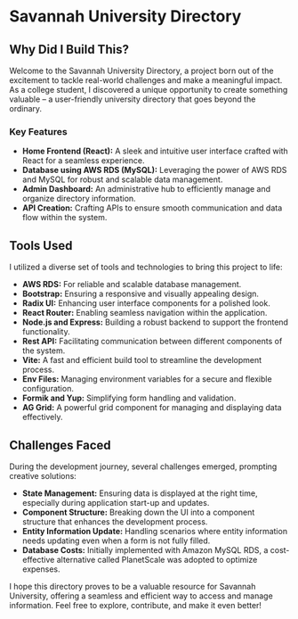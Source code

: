 # Savannah University Directory

## Why Did I Build This?

Welcome to the Savannah University Directory, a project born out of the excitement to tackle real-world challenges and make a meaningful impact. As a college student, I discovered a unique opportunity to create something valuable – a user-friendly university directory that goes beyond the ordinary.

### Key Features

- **Home Frontend (React):** A sleek and intuitive user interface crafted with React for a seamless experience.
- **Database using AWS RDS (MySQL):** Leveraging the power of AWS RDS and MySQL for robust and scalable data management.
- **Admin Dashboard:** An administrative hub to efficiently manage and organize directory information.
- **API Creation:** Crafting APIs to ensure smooth communication and data flow within the system.

## Tools Used

I utilized a diverse set of tools and technologies to bring this project to life:

- **AWS RDS:** For reliable and scalable database management.
- **Bootstrap:** Ensuring a responsive and visually appealing design.
- **Radix UI:** Enhancing user interface components for a polished look.
- **React Router:** Enabling seamless navigation within the application.
- **Node.js and Express:** Building a robust backend to support the frontend functionality.
- **Rest API:** Facilitating communication between different components of the system.
- **Vite:** A fast and efficient build tool to streamline the development process.
- **Env Files:** Managing environment variables for a secure and flexible configuration.
- **Formik and Yup:** Simplifying form handling and validation.
- **AG Grid:** A powerful grid component for managing and displaying data effectively.

## Challenges Faced

During the development journey, several challenges emerged, prompting creative solutions:

- **State Management:** Ensuring data is displayed at the right time, especially during application start-up and updates.
- **Component Structure:** Breaking down the UI into a component structure that enhances the development process.
- **Entity Information Update:** Handling scenarios where entity information needs updating even when a form is not fully filled.
- **Database Costs:** Initially implemented with Amazon MySQL RDS, a cost-effective alternative called PlanetScale was adopted to optimize expenses.

I hope this directory proves to be a valuable resource for Savannah University, offering a seamless and efficient way to access and manage information. Feel free to explore, contribute, and make it even better!
